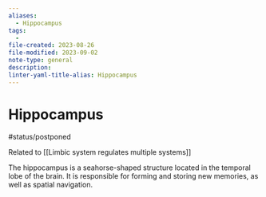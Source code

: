 ```yaml
---
aliases:
  - Hippocampus
tags:
  - 
file-created: 2023-08-26
file-modified: 2023-09-02
note-type: general
description: 
linter-yaml-title-alias: Hippocampus
---
```


# Hippocampus

#status/postponed

Related to [[Limbic system regulates multiple systems]]

The hippocampus is a seahorse-shaped structure located in the temporal lobe of the brain. It is responsible for forming and storing new memories, as well as spatial navigation.
